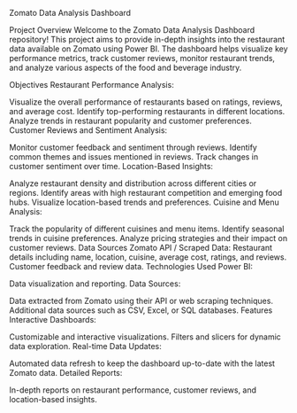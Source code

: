 Zomato Data Analysis Dashboard

Project Overview
Welcome to the Zomato Data Analysis Dashboard repository! This project aims to provide in-depth insights into the restaurant data available on Zomato using Power BI. The dashboard helps visualize key performance metrics, track customer reviews, monitor restaurant trends, and analyze various aspects of the food and beverage industry.

Objectives
Restaurant Performance Analysis:

Visualize the overall performance of restaurants based on ratings, reviews, and average cost.
Identify top-performing restaurants in different locations.
Analyze trends in restaurant popularity and customer preferences.
Customer Reviews and Sentiment Analysis:

Monitor customer feedback and sentiment through reviews.
Identify common themes and issues mentioned in reviews.
Track changes in customer sentiment over time.
Location-Based Insights:

Analyze restaurant density and distribution across different cities or regions.
Identify areas with high restaurant competition and emerging food hubs.
Visualize location-based trends and preferences.
Cuisine and Menu Analysis:

Track the popularity of different cuisines and menu items.
Identify seasonal trends in cuisine preferences.
Analyze pricing strategies and their impact on customer reviews.
Data Sources
Zomato API / Scraped Data:
Restaurant details including name, location, cuisine, average cost, ratings, and reviews.
Customer feedback and review data.
Technologies Used
Power BI:

Data visualization and reporting.
Data Sources:

Data extracted from Zomato using their API or web scraping techniques.
Additional data sources such as CSV, Excel, or SQL databases.
Features
Interactive Dashboards:

Customizable and interactive visualizations.
Filters and slicers for dynamic data exploration.
Real-time Data Updates:

Automated data refresh to keep the dashboard up-to-date with the latest Zomato data.
Detailed Reports:

In-depth reports on restaurant performance, customer reviews, and location-based insights.
